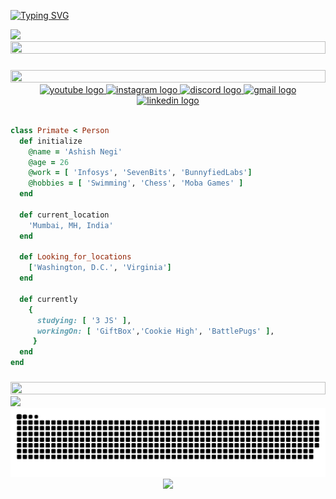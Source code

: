 
<p align="center">

<a href=""><img src="https://readme-typing-svg.demolab.com?font=Fira+Code&pause=1000&color=F75C7E&width=435&lines=%E0%A4%AA%E0%A5%8D%E0%A4%B0%E0%A4%A3%E0%A4%BE%E0%A4%AE+%F0%9F%99%8F%F0%9F%8F%BB+(Pranaam)!;I+am+Ashish+Negi+from++%F0%9F%87%AE%F0%9F%87%B3;I'm+a+Full-Stack%2C+Blockchain+Dev;Always+Learning+New+Things;5%2B+years+of+coding+Experience" alt="Typing SVG" /></a>
</p>

<img src="./.github/workflows/githubBannerTransperent.png">
<img src="https://i.imgur.com/dBaSKWF.gif" height="20" width="100%">


###




###


###
<img src="https://i.imgur.com/dBaSKWF.gif" height="20" width="100%">
<div align="center">
  <a href="https://www.youtube.com/@ashishnegi2219" target="_blank">
    <img src="https://img.shields.io/static/v1?message=Youtube&logo=youtube&label=&color=FF0000&logoColor=white&labelColor=&style=for-the-badge" height="35" alt="youtube logo" />
  </a>
  <a href="https://www.instagram.com/mr.ashishnegi/" target="_blank">
    <img src="https://img.shields.io/static/v1?message=Instagram&logo=instagram&label=&color=E4405F&logoColor=white&labelColor=&style=for-the-badge" height="35" alt="instagram logo" />
  </a>
  <a href="https://discord.gg/YSf2FPWGbU" target="_blank">
    <img src="https://img.shields.io/static/v1?message=Discord&logo=discord&label=&color=7289DA&logoColor=white&labelColor=&style=for-the-badge" height="35" alt="discord logo" />
  </a>
  <a href="mailto:ashishnegi0511@gmail.com" target="_blank">
    <img src="https://img.shields.io/static/v1?message=Gmail&logo=gmail&label=&color=D14836&logoColor=white&labelColor=&style=for-the-badge" height="35" alt="gmail logo" />
  </a>
  <a href="https://www.linkedin.com/in/ashishnegiweb3/" target="_blank">
    <img src="https://img.shields.io/static/v1?message=LinkedIn&logo=linkedin&label=&color=0077B5&logoColor=white&labelColor=&style=for-the-badge" height="35" alt="linkedin logo" />
  </a>
</div>

<br clear="both">

 ```ruby
 class Primate < Person
   def initialize
     @name = 'Ashish Negi'
     @age = 26
     @work = [ 'Infosys', 'SevenBits', 'BunnyfiedLabs']
     @hobbies = [ 'Swimming', 'Chess', 'Moba Games' ]
   end

   def current_location
     'Mumbai, MH, India'
   end

   def Looking_for_locations
     ['Washington, D.C.', 'Virginia']
   end

   def currently
     {
       studying: [ '3 JS' ],
       workingOn: [ 'GiftBox','Cookie High', 'BattlePugs' ],
      }
   end
 end
 ```

###
<img src="https://i.imgur.com/dBaSKWF.gif" height="20" width="100%">

<img src="./.github/workflows/fantasticDay.svg">

<img src="https://raw.githubusercontent.com/Negi-Ashish/Negi-Ashish/output/snake.svg" alt="Snake animation" />

<div align="center">
<!--   <img src="https://github-readme-stats.vercel.app/api?username=Negi-Ashish&hide_title=false&hide_rank=false&show_icons=true&include_all_commits=true&count_private=true&disable_animations=false&theme=dracula&locale=en&hide_border=false" height="150" alt="stats graph"  />
  <img src="https://github-readme-stats.vercel.app/api/top-langs?username=Negi-Ashish&locale=en&hide_title=false&layout=compact&card_width=320&langs_count=5&theme=dracula&hide_border=false" height="150" alt="languages graph"  /> -->
  <img align='' src="./.github/workflows/forgithub.gif" width="300">
</div>

###

###
